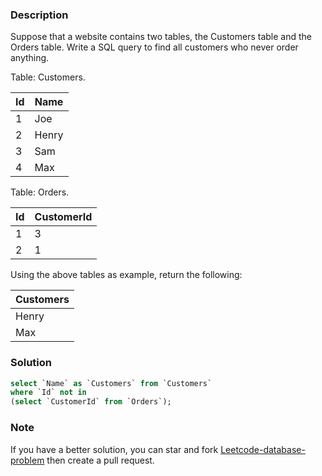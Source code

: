 ### Description

Suppose that a website contains two tables, the Customers table and the Orders table. Write a SQL query to find all customers who never order anything.

Table: Customers.

| Id | Name  |
|----|-------|
| 1  | Joe   |
| 2  | Henry |
| 3  | Sam   |
| 4  | Max   |

Table: Orders.

| Id | CustomerId |
|----|------------|
| 1  | 3          |
| 2  | 1          |

Using the above tables as example, return the following:

| Customers |
|-----------|
| Henry     |
| Max       |

### Solution

```sql
select `Name` as `Customers` from `Customers`
where `Id` not in
(select `CustomerId` from `Orders`);
```

### Note

If you have a better solution, you can star and fork [Leetcode-database-problem](https://github.com/xx19941215/Leetcode-database-problem) then create a pull request.
